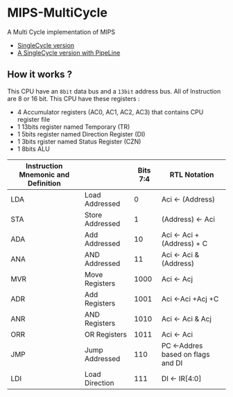 # MIPS-MultiCycle
A Multi Cycle implementation of MIPS
* [SingleCycle version](https://github.com/gsoosk/MIPS-SingleCycle)
* [A SingleCycle version with PipeLine](https://github.com/gsoosk/MIPS-PipeLine)

## How it works ? 

This CPU have an `8bit` data bus and a `13bit` address bus.
All of Instruction are 8 or 16 bit.
This CPU have these registers : 
* 4 Accumulator registers (AC0, AC1, AC2, AC3) that contains CPU register file 
* 1 13bits register named Temporary (TR)
* 1 5bits register named Direction Register (DI)
* 1 3bits rgister named Status Register (CZN)
* 1 8bits ALU

| Instruction Mnemonic and Definition |                 | Bits 7:4 | RTL Notation                      |
|-------------------------------------|-----------------|----------|-----------------------------------|
| LDA                                 | Load Addressed  | 0        | Aci <- (Address)                  |
| STA                                 | Store Addressed | 1        | (Address) <- Aci                  |
| ADA                                 | Add Addressed   | 10       | Aci <- Aci + (Address) + C        |
| ANA                                 | AND Addressed   | 11       | Aci <- Aci & (Address)            |
| MVR                                 | Move Registers  | 1000     | Aci <- Acj                        |
| ADR                                 | Add Registers   | 1001     | Aci <-Aci +Acj +C                 |
| ANR                                 | AND Registers   | 1010     | Aci <- Aci & Acj                  |
| ORR                                 | OR Registers    | 1011     | Aci <- Aci | Acj                  |
| JMP                                 | Jump Addressed  | 110      | PC <-Addres based on flags and DI |
| LDI                                 | Load Direction  | 111      | DI <- IR[4:0]                     |
